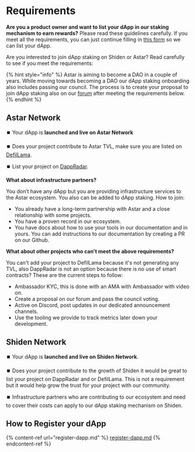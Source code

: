 # Requirements

**Are you a product owner and want to list your dApp in our staking mechanism to earn rewards?** Please read these guidelines carefully. If you meet all the requirements, you can just continue filling in [this form](https://share.hsforms.com/1UFPFJXq6S1SN-j1lyMrNIgc2ryh) so we can list your dApp.

Are you interested to join dApp staking on Shiden or Astar? Read carefully to see if you meet the requirements:

{% hint style="info" %}
Astar is aiming to become a DAO in a couple of years. While moving towards becoming a DAO our dApp staking onboarding also includes passing our council. The process is to create your proposal to join dApp staking also on our [forum](https://forum.astar.network/c/builders-program/proposals/16) after meeting the requirements below.
{% endhint %}

## Astar Network

⏹️ Your dApp is **launched and live on Astar Network**

⏹️ Does your project contribute to Astar TVL, make sure you are listed on [DefilLama](https://github.com/DefiLlama/DefiLlama-Adapters).&#x20;

⏹️ List your project on [DappRadar](https://www.dappradar.com).

**What about infrastructure partners?**

You don’t have any dApp but you are providing infrastructure services to the Astar ecosystem. You also can be added to dApp staking. How to join:

* You already have a long-term partnership with Astar and a close relationship with some projects.
* You have a proven record in our ecosystem.
* You have docs about how to use your tools in our documentation and in yours. You can add instructions to our documentation by creating a PR on our Github.

**What about other projects who can't meet the above requirements?**

You can't add your project to DefilLama because it's not generating any TVL, also DappRadar is not an option because there is no use of smart contracts? These are the current steps to follow:

* Ambassador KYC, this is done with an AMA with Ambassador with video on.
* Create a proposal on our forum and pass the council voting.
* Active on Discord, post updates in our dedicated announcement channels.
* Use the tooling we provide to track metrics later down your development.

## Shiden Network

⏹️ Your dApp is **launched and live on Shiden Network**.

⏹️ Does your project contribute to the growth of Shiden it would be great to list your project on DappRadar and or DefilLama. This is not a requirement but it would help grow the trust for your project with our community.

⏹️ Infrastructure partners who are contributing to our ecosystem and need to cover their costs can apply to our dApp staking mechanism on Shiden.



## How to Register your dApp

{% content-ref url="register-dapp.md" %}
[register-dapp.md](register-dapp.md)
{% endcontent-ref %}
